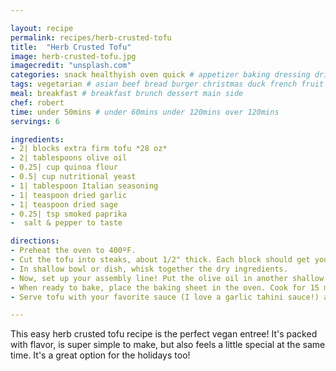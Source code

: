 ```yaml
---

layout: recipe
permalink: recipes/herb-crusted-tofu
title:  "Herb Crusted Tofu"
image: herb-crusted-tofu.jpg 
imagecredit: "unsplash.com" 
categories: snack healthyish oven quick # appetizer baking dressing drink grill healthyish marinade oven pickling quick raw salad sandwich sauce snack soup
tags: vegetarian # asian beef bread burger christmas duck french fruit indian italian mexican nuts pasta pork poultry rice seafood thanksgiving vegetarian
meal: breakfast # breakfast brunch dessert main side
chef: robert 
time: under 50mins # under 60mins under 120mins over 120mins
servings: 6 

ingredients:
- 2| blocks extra firm tofu *28 oz*
- 2| tablespoons olive oil
- 0.25| cup quinoa flour
- 0.5| cup nutritional yeast
- 1| tablespoon Italian seasoning
- 1| teaspoon dried garlic
- 1| teaspoon dried sage
- 0.25| tsp smoked paprika
-  salt & pepper to taste

directions:
- Preheat the oven to 400ºF.
- Cut the tofu into steaks, about 1/2" thick. Each block should get you about 6 steaks. Set aside.
- In shallow bowl or dish, whisk together the dry ingredients.
- Now, set up your assembly line! Put the olive oil in another shallow dish. First, coat a tofu steak in oil. Then place the tofu in the bowl of the dry ingredients and coat the tofu with the dry mixture. Place the steak on a baking sheet and repeat with the rest of the tofu.
- When ready to bake, place the baking sheet in the oven. Cook for 15 minutes, then flip and cook for another 15 - 20. You want the tofu to be golden brown and crispy.
- Serve tofu with your favorite sauce (I love a garlic tahini sauce!) and your favorite vegetable side dish. Enjoy!

--- 
```


This easy herb crusted tofu recipe is the perfect vegan entree! It's packed with flavor, is super simple to make, but also feels a little special at the same time. It's a great option for the holidays too!